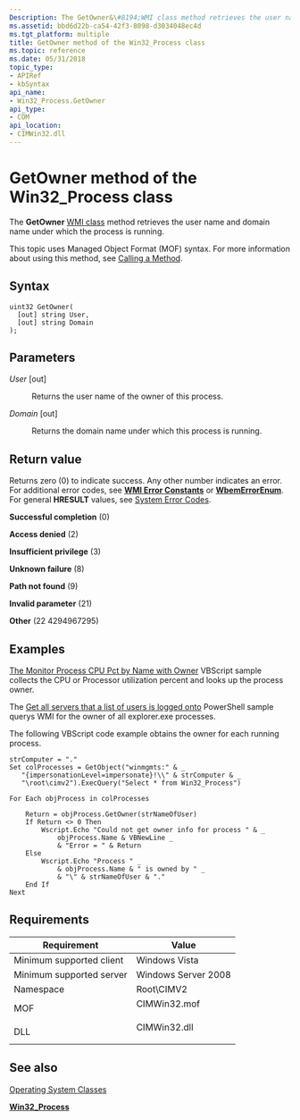 ```yaml
---
Description: The GetOwner&\#8194;WMI class method retrieves the user name and domain name under which the process is running.
ms.assetid: bbd6d22b-ca54-42f3-8098-d3034048ec4d
ms.tgt_platform: multiple
title: GetOwner method of the Win32_Process class
ms.topic: reference
ms.date: 05/31/2018
topic_type: 
- APIRef
- kbSyntax
api_name: 
- Win32_Process.GetOwner
api_type: 
- COM
api_location: 
- CIMWin32.dll
---
```


# GetOwner method of the Win32\_Process class

The **GetOwner** [WMI class](/windows/desktop/WmiSdk/retrieving-a-class) method retrieves the user name and domain name under which the process is running.

This topic uses Managed Object Format (MOF) syntax. For more information about using this method, see [Calling a Method](/windows/desktop/WmiSdk/calling-a-method).

## Syntax


```mof
uint32 GetOwner(
  [out] string User,
  [out] string Domain
);
```



## Parameters

<dl> <dt>

*User* \[out\]
</dt> <dd>

Returns the user name of the owner of this process.

</dd> <dt>

*Domain* \[out\]
</dt> <dd>

Returns the domain name under which this process is running.

</dd> </dl>

## Return value

Returns zero (0) to indicate success. Any other number indicates an error. For additional error codes, see [**WMI Error Constants**](/windows/desktop/WmiSdk/wmi-error-constants) or [**WbemErrorEnum**](/windows/desktop/api/wbemdisp/ne-wbemdisp-wbemerrorenum). For general **HRESULT** values, see [System Error Codes](/windows/desktop/Debug/system-error-codes).

<dl> <dt>

**Successful completion** (0)
</dt> <dt>

**Access denied** (2)
</dt> <dt>

**Insufficient privilege** (3)
</dt> <dt>

**Unknown failure** (8)
</dt> <dt>

**Path not found** (9)
</dt> <dt>

**Invalid parameter** (21)
</dt> <dt>

**Other** (22 4294967295)
</dt> </dl>

## Examples

[The Monitor Process CPU Pct by Name with Owner](https://Gallery.TechNet.Microsoft.Com/Monitor-Process-CPU-Pct-by-0f3a5a1c) VBScript sample collects the CPU or Processor utilization percent and looks up the process owner.

The [Get all servers that a list of users is logged onto](https://Gallery.TechNet.Microsoft.Com/Get-all-servers-that-a-aecc07ef) PowerShell sample querys WMI for the owner of all explorer.exe processes.

The following VBScript code example obtains the owner for each running process.


```VB
strComputer = "."
Set colProcesses = GetObject("winmgmts:" & _
   "{impersonationLevel=impersonate}!\\" & strComputer & _
   "\root\cimv2").ExecQuery("Select * from Win32_Process")

For Each objProcess in colProcesses

    Return = objProcess.GetOwner(strNameOfUser)
    If Return <> 0 Then
        Wscript.Echo "Could not get owner info for process " & _  
            objProcess.Name & VBNewLine _
            & "Error = " & Return
    Else 
        Wscript.Echo "Process " _
            & objProcess.Name & " is owned by " _ 
            & "\" & strNameOfUser & "."
    End If
Next
```



## Requirements



| Requirement | Value |
|-------------------------------------|-----------------------------------------------------------------------------------------|
| Minimum supported client<br/> | Windows Vista<br/>                                                                |
| Minimum supported server<br/> | Windows Server 2008<br/>                                                          |
| Namespace<br/>                | Root\\CIMV2<br/>                                                                  |
| MOF<br/>                      | <dl> <dt>CIMWin32.mof</dt> </dl> |
| DLL<br/>                      | <dl> <dt>CIMWin32.dll</dt> </dl> |



## See also

<dl> <dt>

[Operating System Classes](/previous-versions//aa392727(v=vs.85))
</dt> <dt>

[**Win32\_Process**](win32-process.md)
</dt> </dl>

 

